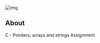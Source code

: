 ![img](https://assets.imaginablefutures.com/media/images/ALX_Logo.max-200x150.png)

## About

C - Pointers, arrays and strings Assignment
